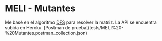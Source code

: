 # MELI - Mutantes

Me basé en el algoritmo [DFS](https://es.wikipedia.org/wiki/B%C3%BAsqueda_en_profundidad) para resolver la matriz.
La API se encuentra subida en Heroku. [Postman de prueba[(tests/MELI%20-%20Mutantes.postman_collection.json)
